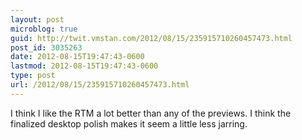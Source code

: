 ```yaml
---
layout: post
microblog: true
guid: http://twit.vmstan.com/2012/08/15/235915710260457473.html
post_id: 3035263
date: 2012-08-15T19:47:43-0600
lastmod: 2012-08-15T19:47:43-0600
type: post
url: /2012/08/15/235915710260457473.html
---
```

I think I like the RTM a lot better than any of the previews. I think the finalized desktop polish makes it seem a little less jarring.
